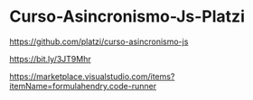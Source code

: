 # Curso-Asincronismo-Js-Platzi

https://github.com/platzi/curso-asincronismo-js

https://bit.ly/3JT9Mhr

https://marketplace.visualstudio.com/items?itemName=formulahendry.code-runner

